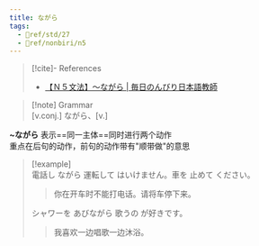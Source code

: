 ```yaml
---
title: ながら
tags:
  - 📖ref/std/27
  - 📖ref/nonbiri/n5
---
```

> [!cite]- References  
> - [【Ｎ５文法】～ながら | 毎日のんびり日本語教師](https://mainichi-nonbiri.com/grammar/n5-nagara/)  

> [!note] Grammar  
> [v.conj.] ながら、[v.]  

**~ながら** 表示==同一主体==同时进行两个动作  
重点在后句的动作，前句的动作带有"顺带做"的意思  

> [!example]  
> 電話し ながら 運転して はいけません。車を 止めて ください。  
> > 你在开车时不能打电话。请将车停下来。  
> 
> シャワーを あびながら 歌うの が好きです。  
> > 我喜欢一边唱歌一边沐浴。  
